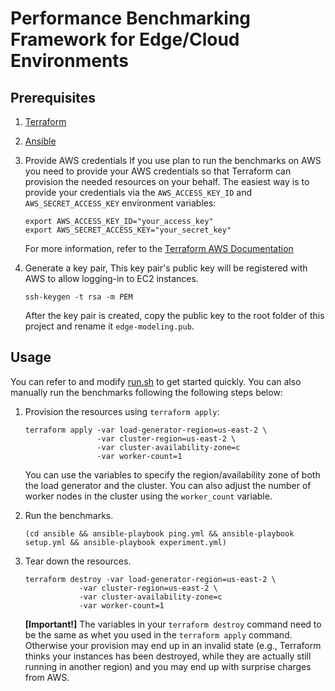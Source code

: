 # Performance Benchmarking Framework for Edge/Cloud Environments

## Prerequisites

1. [Terraform](https://www.terraform.io/)

2. [Ansible](https://docs.ansible.com/ansible/latest/installation_guide/intro_installation.html)

3.  Provide AWS credentials If you use plan to run the benchmarks on AWS you need to provide your
    AWS credentials so that Terraform can provision the needed resources on your behalf. The easiest
    way is to provide your credentials via the `AWS_ACCESS_KEY_ID` and `AWS_SECRET_ACCESS_KEY`
    environment variables:

    ```shell
    export AWS_ACCESS_KEY_ID="your_access_key"
    export AWS_SECRET_ACCESS_KEY="your_secret_key"
    ```

    For more information, refer to the [Terraform AWS Documentation](https://registry.terraform.io/providers/hashicorp/aws/latest/docs#authentication)

4.  Generate a key pair, This key pair's public key will be registered with AWS to allow logging-in
    to EC2 instances.

    ```shell
    ssh-keygen -t rsa -m PEM
    ```

    After the key pair is created, copy the public key to the root folder of this project and rename
    it `edge-modeling.pub`.

## Usage
You can refer to and modify [run.sh](run.sh) to get started quickly. You can also manually run the
benchmarks following the following steps below:

1.  Provision the resources using `terraform apply`:

    ```shell
    terraform apply -var load-generator-region=us-east-2 \
                    -var cluster-region=us-east-2 \
                    -var cluster-availability-zone=c
                    -var worker-count=1
    ```

    You can use the variables to specify the region/availability zone of both the load generator and
    the cluster. You can also adjust the number of worker nodes in the cluster using the
    `worker_count` variable.

2.  Run the benchmarks.

    ```
    (cd ansible && ansible-playbook ping.yml && ansible-playbook setup.yml && ansible-playbook experiment.yml)
    ```

3.  Tear down the resources.

    ```
    terraform destroy -var load-generator-region=us-east-2 \
                -var cluster-region=us-east-2 \
                -var cluster-availability-zone=c
                -var worker-count=1
    ```

    __[Important!]__ The variables in your `terraform destroy` command need to be the same as whet you
    used in the `terraform apply` command. Otherwise your provision may end up in an invalid state
    (e.g., Terraform thinks your instances has been destroyed, while they are actually still running
    in another region) and you may end up with surprise charges from AWS.

